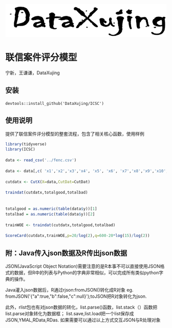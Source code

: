 
![logo](pic/logo.png)

# 联信案件评分模型

宁新，王谦谦，DataXujing

## 安装

`devtools::install_github('DataXujing/ICSC')`

## 使用说明

提供了联信案件评分模型的整套流程，包含了相关核心函数，使用样例

```r
library(tidyverse)
library(ICSC)

data <- read_csv('../fenc.csv')
  
data <- data[,c( 'x1','x2','x3','x4', 'x5', 'x6', 'x7','x8','x9','x10','x11','y')]

cutdatx <- CutX(X=data,CutDat=CutDat)

traindat(cutdatx,totalgood,totalbad)


totalgood = as.numeric(table(data$y))[1]
totalbad = as.numeric(table(data$y))[2]

trainWOE <- traindat(cutdatx,totalgood,totalbad)

ScoreCard(cutdatx,trainWOE,p=20/log(2),q=600-20*log(15)/log(2))


```


## 附：Java传入json数据及R传出json数据

JSON(JavaScript Object Notation)需要注意的是R本事不可以直接使用JSON格式的数据，但R中的列表与Python的字典非常相似，可以完成所有类似python字典的操作。

Java灌入json数据后，R通过rjson:fromJSON()转化成R对象
eg. fromJSON('{"a":true,"b":false,"c":null}');toJSON把R对象转化为json.

此外，rlist包也有对json数据的转化，list.parse()函数，list.stack（）函数把list.parse对象转化为数据框；
list.save,list.load把一个list保存成JSON,YMAL,RData,RDas.
如果需要可以通过以上方式交互JSON与R处理对象


